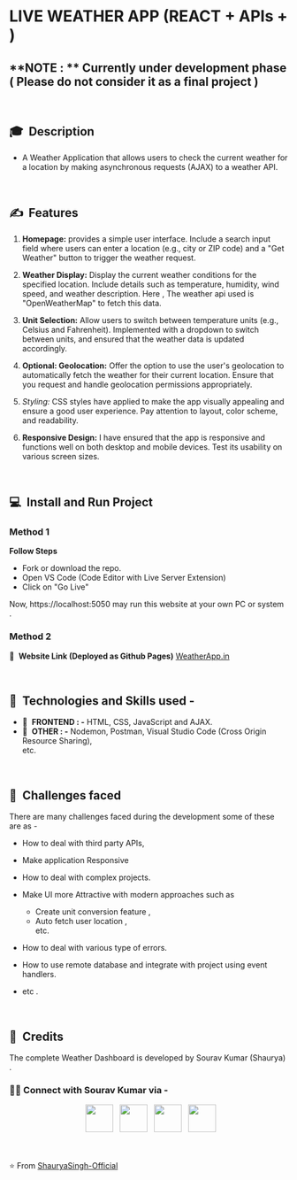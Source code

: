 
# LIVE WEATHER APP (REACT + APIs + )   

## **NOTE : ** Currently under development phase ( Please do not consider it as a final project )

<br>

## 🎓 &nbsp;Description

- A Weather Application that allows users to check the current weather for a location by making asynchronous requests (AJAX) to a weather API.

<br>

## ✍️ &nbsp;Features


1. **Homepage:** provides a simple user interface. Include a search
input field where users can enter a location (e.g., city or ZIP code) and a "Get Weather"
button to trigger the weather request.

2. **Weather Display:** Display the current weather conditions for the specified location.
Include details such as temperature, humidity, wind speed, and weather description. Here , The weather api used is "OpenWeatherMap" to fetch this data.

3. **Unit Selection:** Allow users to switch between temperature units (e.g., Celsius and
Fahrenheit). Implemented with a dropdown to switch between units, and ensured that the
weather data is updated accordingly.

4. **Optional: Geolocation:** Offer the option to use the user's geolocation to automatically
fetch the weather for their current location. Ensure that you request and handle geolocation
permissions appropriately.

5. *Styling:* CSS styles have applied to make the app visually appealing and ensure a good user
experience. Pay attention to layout, color scheme, and readability.

7. **Responsive Design:** I have ensured that the app is responsive and functions well on both
desktop and mobile devices. Test its usability on various screen sizes.

<br/>

## 💻 &nbsp;Install and Run Project

### Method 1

**Follow Steps**
- Fork or download the repo.
- Open VS Code (Code Editor with Live Server Extension)
-  Click on "Go Live"

Now, https://localhost:5050 may run this website at your own PC or system .



### Method 2
🎯 &nbsp;**Website Link (Deployed as Github Pages)** [WeatherApp.in](https://shauryasingh-official.github.io/WeatherWebApp/)

<br/>

## 🔧 &nbsp;Technologies and Skills used - 

- 📲 &nbsp;**FRONTEND : -** HTML, CSS, JavaScript and AJAX.
- 🛒 &nbsp;**OTHER : -** Nodemon, Postman, Visual Studio Code (Cross Origin Resource Sharing), 
<br/> etc.

<br>


## 💬 &nbsp;Challenges faced

There are many challenges faced during the development some of these are as - 
- How to deal with third party APIs,
- Make application Responsive
- How to deal with complex projects.
- Make UI more Attractive with modern approaches such as   
  -  Create unit conversion feature ,
  -  Auto fetch user location ,
<br/> etc.

- How to deal with various type of errors.
- How to use remote database and integrate with project using event handlers.
- etc . 

<br/>

## 💼 &nbsp;Credits
The complete Weather Dashboard is developed by Sourav Kumar (Shaurya) .
<h3> 🤝🏻 Connect with Sourav Kumar via -  </h3>

<p align="center">
&nbsp; <a href="https://twitter.com/ShauryaSingh_SK" target="_blank" rel="noopener noreferrer"><img src="https://img.icons8.com/plasticine/100/000000/twitter.png" width="50" /></a>  
&nbsp; <a href="https://www.facebook.com/skumar.varshney.507/" target="_blank" rel="noopener noreferrer"><img src="https://img.icons8.com/plasticine/100/000000/facebook-new.png" width="50" /></a>  
&nbsp; <a href="https://www.linkedin.com/in/imshauryasingh/" target="_blank" rel="noopener noreferrer"><img src="https://img.icons8.com/plasticine/100/000000/linkedin.png" width="50" /></a>
&nbsp; <a href="mailto:souravk48560gmail.com" target="_blank" rel="noopener noreferrer"><img src="https://img.icons8.com/plasticine/100/000000/gmail.png"  width="50" /></a>
</p>


<br><br>
⭐️ From [ShauryaSingh-Official](https://github.com/ShauryaSingh-Official)

   
